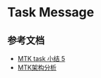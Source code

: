 # Task Message

## 参考文档

* [MTK task 小结 5](https://blog.csdn.net/yanwuxufeng/article/details/5770303)
* [MTK架构分析](https://wenku.baidu.com/view/76edbdb7b4daa58da1114a62.html)
